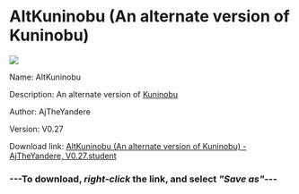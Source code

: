 # AltKuninobu (An alternate version of Kuninobu)

<img src = "https://raw.githubusercontent.com/Arbiter1223/Koukou-Gurashi-Custom-Students/master/Students/Files/AltKuninobu%20(An%20alternate%20version%20of%20Kuninobu).png">

Name: AltKuninobu

Description: An alternate version of <a href="Kuninobu%20(An%20arrogant%20trap%20who%20talks%20down%20on%20people).md">Kuninobu</a>

Author: AjTheYandere

Version: V0.27

Download link: <a href="https://raw.githubusercontent.com/Arbiter1223/Koukou-Gurashi-Custom-Students/master/Students/Files/AltKuninobu%20(An%20alternate%20version%20of%20Kuninobu)%20-%20AjTheYandere%2C%20V0.27.student">AltKuninobu (An alternate version of Kuninobu) - AjTheYandere, V0.27.student</a>

### ---**To download, _right-click_ the link, and select _"Save as"_**---

